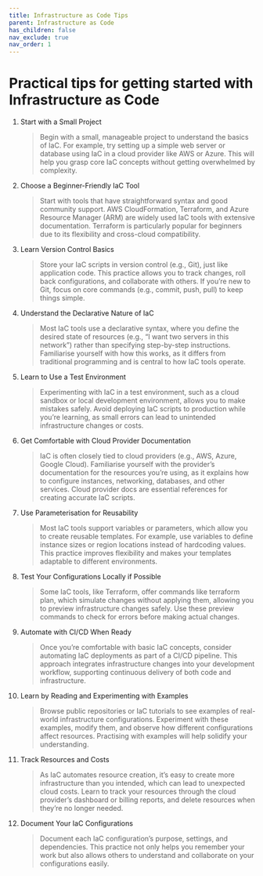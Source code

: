 ```yaml
---
title: Infrastructure as Code Tips
parent: Infrastructure as Code
has_children: false
nav_exclude: true
nav_order: 1
---
```


# Practical tips for getting started with Infrastructure as Code

1. Start with a Small Project

    > Begin with a small, manageable project to understand the basics of IaC. For example, try setting up a 
    > simple web server or database using IaC in a cloud provider like AWS or Azure. This will help you 
    > grasp core IaC concepts without getting overwhelmed by complexity.

2. Choose a Beginner-Friendly IaC Tool

    > Start with tools that have straightforward syntax and good community support. AWS CloudFormation, 
    > Terraform, and Azure Resource Manager (ARM) are widely used IaC tools with extensive documentation. 
    > Terraform is particularly popular for beginners due to its flexibility and cross-cloud compatibility.

3. Learn Version Control Basics

    > Store your IaC scripts in version control (e.g., Git), just like application code. This practice 
    > allows you to track changes, roll back configurations, and collaborate with others. If you’re new 
    > to Git, focus on core commands (e.g., commit, push, pull) to keep things simple.

4. Understand the Declarative Nature of IaC

    > Most IaC tools use a declarative syntax, where you define the desired state of resources (e.g., “I want 
    > two servers in this network”) rather than specifying step-by-step instructions. Familiarise yourself 
    > with how this works, as it differs from traditional programming and is central to how IaC tools operate.

5. Learn to Use a Test Environment

    > Experimenting with IaC in a test environment, such as a cloud sandbox or local development environment, 
    > allows you to make mistakes safely. Avoid deploying IaC scripts to production while you’re learning, 
    > as small errors can lead to unintended infrastructure changes or costs.

6. Get Comfortable with Cloud Provider Documentation

    > IaC is often closely tied to cloud providers (e.g., AWS, Azure, Google Cloud). Familiarise yourself 
    > with the provider’s documentation for the resources you’re using, as it explains how to configure 
    > instances, networking, databases, and other services. Cloud provider docs are essential references 
    > for creating accurate IaC scripts.

7. Use Parameterisation for Reusability

    > Most IaC tools support variables or parameters, which allow you to create reusable templates. For 
    > example, use variables to define instance sizes or region locations instead of hardcoding values. 
    > This practice improves flexibility and makes your templates adaptable to different environments.

8. Test Your Configurations Locally if Possible

    > Some IaC tools, like Terraform, offer commands like terraform plan, which simulate changes without 
    > applying them, allowing you to preview infrastructure changes safely. Use these preview commands to 
    > check for errors before making actual changes.

9. Automate with CI/CD When Ready

    > Once you’re comfortable with basic IaC concepts, consider automating IaC deployments as part of a 
    > CI/CD pipeline. This approach integrates infrastructure changes into your development workflow, 
    > supporting continuous delivery of both code and infrastructure.

10. Learn by Reading and Experimenting with Examples

    > Browse public repositories or IaC tutorials to see examples of real-world infrastructure 
    > configurations. Experiment with these examples, modify them, and observe how different configurations 
    > affect resources. Practising with examples will help solidify your understanding.

11. Track Resources and Costs

    > As IaC automates resource creation, it’s easy to create more infrastructure than you intended, which 
    > can lead to unexpected cloud costs. Learn to track your resources through the cloud provider’s dashboard 
    > or billing reports, and delete resources when they’re no longer needed.

12. Document Your IaC Configurations

    > Document each IaC configuration’s purpose, settings, and dependencies. This practice not only helps 
    > you remember your work but also allows others to understand and collaborate on your configurations 
    > easily.
